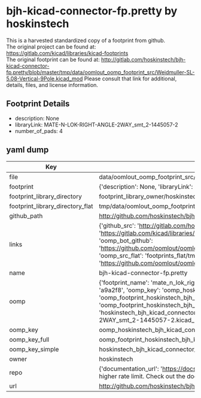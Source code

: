 # bjh-kicad-connector-fp.pretty by hoskinstech  
This is a harvested standardized copy of a footprint from github.  
The original project can be found at:  
https://gitlab.com/kicad/libraries/kicad-footprints  
The original footprint can be found at:
http://gitlab.com/hoskinstech/bjh-kicad-connector-fp.pretty/blob/master/tmp/data/oomlout_oomp_footprint_src/Weidmuller-SL-5.08-Vertical-9Pole.kicad_mod
Please consult that link for additional, details, files, and license information.  
## Footprint Details
* description: None  
* libraryLink: MATE-N-LOK-RIGHT-ANGLE-2WAY_smt_2-1445057-2  
* number_of_pads: 4  
## yaml dump  
| Key | Value |  
| --- | --- |  
| file | data/oomlout_oomp_footprint_src/bjh-kicad-connector-fp.pretty/MATE-N-LOK-RIGHT-ANGLE-2WAY_smt_2-1445057-2.kicad_mod |  
| footprint | {'description': None, 'libraryLink': 'MATE-N-LOK-RIGHT-ANGLE-2WAY_smt_2-1445057-2', 'number_of_pads': 4} |  
| footprint_library_directory | footprint_library_owner/hoskinstech_bjh-kicad-connector-fp.pretty |  
| footprint_library_directory_flat | tmp/data/oomlout_oomp_footprint_src/footprints_flat/hoskinstech_bjh_kicad_connector_fp_mate_n_lok_right_angle_2way_smt_2_1445057_2/working |  
| github_path | http://github.com/hoskinstech/bjh-kicad-connector-fp.pretty/blob/master/tmp/data/oomlout_oomp_footprint_src/MATE-N-LOK-RIGHT-ANGLE-2WAY_smt_2-1445057-2.kicad_mod |  
| links | {'github_src': 'http://gitlab.com/hoskinstech/bjh-kicad-connector-fp.pretty/blob/master/tmp/data/oomlout_oomp_footprint_src/Weidmuller-SL-5.08-Vertical-9Pole.kicad_mod', 'github_src_repo': 'https://gitlab.com/kicad/libraries/kicad-footprints', 'oomp_bot': 'tmp/data/oomlout_oomp_footprint_src/footprints/hoskinstech_bjh_kicad_connector_fp_mate_n_lok_right_angle_2way_smt_2_1445057_2/working', 'oomp_bot_github': 'https://github.com/oomlout/oomlout_oomp_footprint_bot/tree/main/tmp/data/oomlout_oomp_footprint_src/footprints/hoskinstech_bjh_kicad_connector_fp_mate_n_lok_right_angle_2way_smt_2_1445057_2/working', 'oomp_src_flat': 'footprints_flat/tmp/data/oomlout_oomp_footprint_src/footprints_flat/hoskinstech_bjh_kicad_connector_fp_mate_n_lok_right_angle_2way_smt_2_1445057_2/working', 'oomp_src_flat_github': 'https://github.com/oomlout/oomlout_oomp_footprint_src/tree/main/tmp/data/oomlout_oomp_footprint_src/footprints_flat/hoskinstech_bjh_kicad_connector_fp_mate_n_lok_right_angle_2way_smt_2_1445057_2/working'} |  
| name | bjh-kicad-connector-fp.pretty |  
| oomp | {'footprint_name': 'mate_n_lok_right_angle_2way_smt_2_1445057_2', 'library_name': 'bjh_kicad_connector_fp', 'md5': 'a9a2f898a8c10c9943cd58ec2495c91c', 'md5_10': 'a9a2f898a8', 'md5_5': 'a9a2f', 'md5_6': 'a9a2f8', 'oomp_key': 'oomp_hoskinstech_bjh_kicad_connector_fp_mate_n_lok_right_angle_2way_smt_2_1445057_2', 'oomp_key_extra': 'oomp_footprint_hoskinstech_bjh_kicad_connector_fp_mate_n_lok_right_angle_2way_smt_2_1445057_2', 'oomp_key_full': 'oomp_footprint_hoskinstech_bjh_kicad_connector_fp_mate_n_lok_right_angle_2way_smt_2_1445057_2_a9a2f8', 'oomp_key_simple': 'hoskinstech_bjh_kicad_connector_fp_mate_n_lok_right_angle_2way_smt_2_1445057_2', 'original_filename': 'data/oomlout_oomp_footprint_src/bjh-kicad-connector-fp.pretty/MATE-N-LOK-RIGHT-ANGLE-2WAY_smt_2-1445057-2.kicad_mod', 'owner_name': 'hoskinstech'} |  
| oomp_key | oomp_hoskinstech_bjh_kicad_connector_fp_mate_n_lok_right_angle_2way_smt_2_1445057_2 |  
| oomp_key_full | oomp_footprint_hoskinstech_bjh_kicad_connector_fp_mate_n_lok_right_angle_2way_smt_2_1445057_2 |  
| oomp_key_simple | hoskinstech_bjh_kicad_connector_fp_mate_n_lok_right_angle_2way_smt_2_1445057_2 |  
| owner | hoskinstech |  
| repo | {'documentation_url': 'https://docs.github.com/rest/overview/resources-in-the-rest-api#rate-limiting', 'message': "API rate limit exceeded for 84.66.142.224. (But here's the good news: Authenticated requests get a higher rate limit. Check out the documentation for more details.)"} |  
| url | http://github.com/hoskinstech/bjh-kicad-connector-fp.pretty |  

